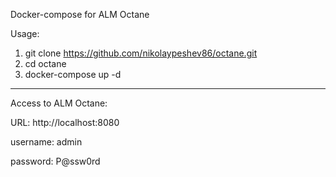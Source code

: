 Docker-compose for ALM Octane

Usage:

1. git clone https://github.com/nikolaypeshev86/octane.git
2. cd octane
3. docker-compose up -d
-------------------------------------------------------

Access to ALM Octane:

URL: http://localhost:8080

username: admin

password: P@ssw0rd
